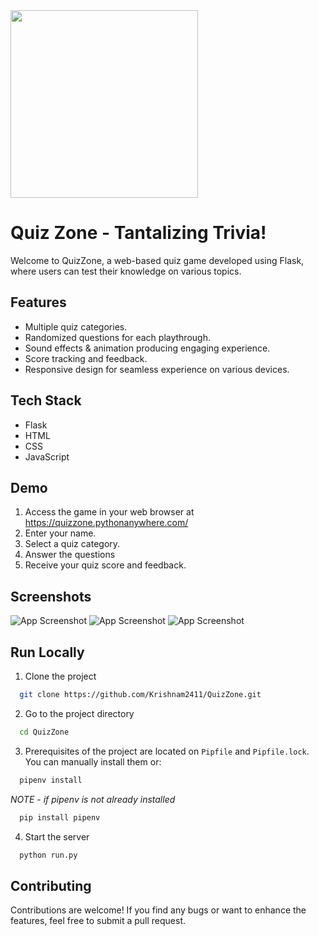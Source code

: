 
<img src = "https://user-images.githubusercontent.com/124492864/260278768-1542f10f-f836-4155-b9f7-53743ec17d80.png" width="300px">
<h1>Quiz Zone - Tantalizing Trivia!</h1>

Welcome to QuizZone, a web-based quiz game developed using Flask, where users can test their knowledge on various topics.


## Features

- Multiple quiz categories.
- Randomized questions for each playthrough.
- Sound effects & animation producing engaging experience.
- Score tracking and feedback.
- Responsive design for seamless experience on various devices.
## Tech Stack

- Flask
- HTML
- CSS
- JavaScript


## Demo
1. Access the game in your web browser at https://quizzone.pythonanywhere.com/
2. Enter your name.
3. Select a quiz category.
4. Answer the questions
5. Receive your quiz score and feedback.


## Screenshots


![App Screenshot](https://github.com/Krishnam2411/QuizZone/assets/124492864/2a0d966e-e7c4-47e1-833b-fc823e6c6574)
![App Screenshot](https://github.com/Krishnam2411/QuizZone/assets/124492864/713f4c37-4509-42bb-83b4-a1b1aa5a5025)
![App Screenshot](https://github.com/Krishnam2411/QuizZone/assets/124492864/f40832d1-40fd-4925-84e2-c70e7c6fc771)


## Run Locally
1. Clone the project

```bash
  git clone https://github.com/Krishnam2411/QuizZone.git
```

2. Go to the project directory

```bash
  cd QuizZone
```

3. Prerequisites of the project are located on `Pipfile` and `Pipfile.lock`. You can manually install them or:

```bash
  pipenv install
```
*NOTE* - _if pipenv is not already installed_
```bash
  pip install pipenv
```

4. Start the server

```bash
  python run.py
```


## Contributing

Contributions are welcome! If you find any bugs or want to enhance the features, feel free to submit a pull request.
